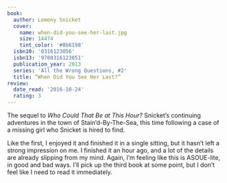 ```yaml
---
book:
  author: Lemony Snicket
  cover:
    name: when-did-you-see-her-last.jpg
    size: 14474
    tint_color: '#8b6198'
  isbn10: '0316123056'
  isbn13: '9780316123051'
  publication_year: 2013
  series: 'All the Wrong Questions, #2'
  title: “When Did You See Her Last?”
review:
  date_read: '2016-10-24'
  rating: 3
---
```


The sequel to *Who Could That Be at This Hour?* Snicket’s continuing adventures in the town of Stain’d-By-The-Sea, this time following a case of a missing girl who Snicket is hired to find.

Like the first, I enjoyed it and finished it in a single sitting, but it hasn’t left a strong impression on me. I finished it an hour ago, and a lot of the details are already slipping from my mind. Again, I’m feeling like this is ASOUE-lite, in good and bad ways. I’ll pick up the third book at some point, but I don’t feel like I need to read it immediately.